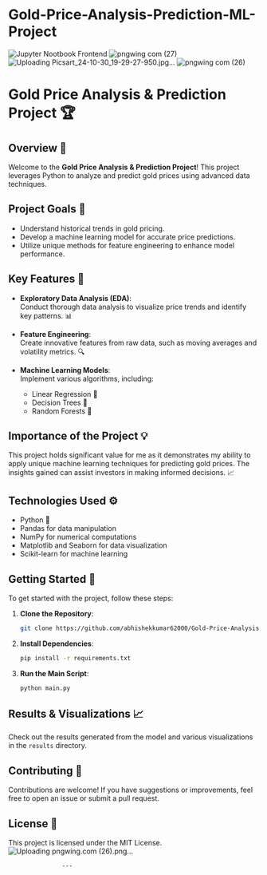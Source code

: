 # Gold-Price-Analysis-Prediction-ML-Project
![Jupyter Nootbook Frontend](https://github.com/user-attachments/assets/6832ddb9-5886-4c4f-a0a3-992c2b29a1df)
![pngwing com (27)](https://github.com/user-attachments/assets/198c7f26-7371-4a23-9222-3d609fdfaca0)
![Uploading Picsart_24-10-30_19-29-27-950.jpg…]()
![pngwing com (26)](https://github.com/user-attachments/assets/c313c7b9-9a5d-49e4-ba75-47e09ef9e82c)

# Gold Price Analysis & Prediction Project 🏆

## Overview 🌟

Welcome to the **Gold Price Analysis & Prediction Project**! This project leverages Python to analyze and predict gold prices using advanced data techniques.

## Project Goals 🎯

- Understand historical trends in gold pricing.
- Develop a machine learning model for accurate price predictions.
- Utilize unique methods for feature engineering to enhance model performance.

## Key Features 🔑

- **Exploratory Data Analysis (EDA)**:  
  Conduct thorough data analysis to visualize price trends and identify key patterns. 📊

- **Feature Engineering**:  
  Create innovative features from raw data, such as moving averages and volatility metrics. 🔍

- **Machine Learning Models**:  
  Implement various algorithms, including:
  - Linear Regression 🤖
  - Decision Trees 🌳
  - Random Forests 🌲

## Importance of the Project 💡

This project holds significant value for me as it demonstrates my ability to apply unique machine learning techniques for predicting gold prices. The insights gained can assist investors in making informed decisions. 📈

## Technologies Used ⚙️

- Python 🐍
- Pandas for data manipulation
- NumPy for numerical computations
- Matplotlib and Seaborn for data visualization
- Scikit-learn for machine learning

## Getting Started 🚀

To get started with the project, follow these steps:

1. **Clone the Repository**:
   ```bash
   git clone https://github.com/abhishekkumar62000/Gold-Price-Analysis-Prediction-ML-Project.git
   ```

2. **Install Dependencies**:
   ```bash
   pip install -r requirements.txt
   ```

3. **Run the Main Script**:
   ```bash
   python main.py
   ```

## Results & Visualizations 📈

Check out the results generated from the model and various visualizations in the `results` directory.

## Contributing 🤝

Contributions are welcome! If you have suggestions or improvements, feel free to open an issue or submit a pull request.

## License 📝

This project is licensed under the MIT License.
![Uploading pngwing.com (26).png…]()

                   ---

